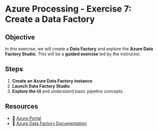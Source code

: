 # Azure Processing - Exercise 7: Create a Data Factory

## **Objective**  

In this exercise, we will create a **Data Factory** and explore the **Azure Data Factory Studio**.  This will be a **guided exercise** led by the instructor.  

## **Steps**  

1. **Create an Azure Data Factory instance**.  
2. **Launch Data Factory Studio**.  
3. **Explore the UI** and understand basic pipeline concepts.  

## **Resources**  

- 📌 [Azure Portal](https://portal.azure.com)  
- 📖 [Azure Data Factory Documentation](https://learn.microsoft.com/en-us/azure/data-factory/)  